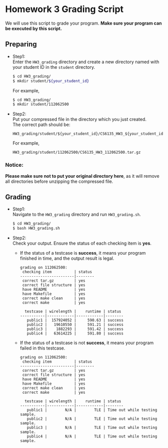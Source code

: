 # Homework 3 Grading Script
We will use this script to grade your program. **Make sure your program can be executed by this script.**

## Preparing
* Step1:  
    Enter the `HW3_grading` directory and create a new directory named with your student ID in the `student` directory.
    ```sh
    $ cd HW3_grading/
    $ mkdir student/${your_student_id}
    ```
    For example,
    ```sh
    $ cd HW3_grading/
    $ mkdir student/112062500
    ```

* Step2:  
    Put your compressed file in the directory which you just created.  
    The correct path should be:
    ```
    HW3_grading/student/${your_student_id}/CS6135_HW3_${your_student_id}.tar.gz
    ```
    For example,
    ```
    HW3_grading/student/112062500/CS6135_HW3_112062500.tar.gz
    ```

### Notice:
**Please make sure not to put your original directory here**, as it will remove all directories before unzipping the compressed file.

## Grading
* Step1:  
    Navigate to the `HW3_grading` directory and run `HW3_grading.sh`.
    ```sh
    $ cd HW3_grading/
    $ bash HW3_grading.sh
    ```

* Step2:  
    Check your output. Ensure the status of each checking item is **yes**.
    * If the status of a testcase is **success**, it means your program finished in time, and the output result is legal.
        ```
        grading on 112062500:
         checking item          | status
        ------------------------|--------
         correct tar.gz         | yes
         correct file structure | yes
         have README            | yes
         have Makefile          | yes
         correct make clean     | yes
         correct make           | yes

          testcase | wirelength |    runtime | status
        -----------|------------|------------|--------
           public1 |  157924052 |     590.63 | success
           public2 |   19610550 |     591.21 | success
           public3 |    1882293 |     591.42 | success
           public4 |   63614225 |     591.80 | success
        ```

    * If the status of a testcase is not **success**, it means your program failed in this testcase.
        ```
        grading on 112062500:
         checking item          | status
        ------------------------|--------
         correct tar.gz         | yes
         correct file structure | yes
         have README            | yes
         have Makefile          | yes
         correct make clean     | yes
         correct make           | yes

          testcase | wirelength |    runtime | status
        -----------|------------|------------|--------
           public1 |        N/A |        TLE | Time out while testing sample.
           public2 |        N/A |        TLE | Time out while testing sample.
           public3 |        N/A |        TLE | Time out while testing sample.
           public4 |        N/A |        TLE | Time out while testing sample.
        ```
